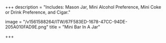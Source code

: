 +++
description = "Includes: Mason Jar, Mini Alcohol Preference, Mini Coke or Drink Preference, and Cigar."

image = "/v1561588264/ITW/67F583ED-1678-47CC-94DE-205A010FAD9E.png"
title = "Mini Bar In A Jar"

+++
